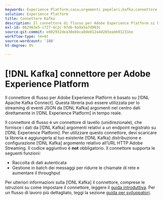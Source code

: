 ```yaml
---
keywords: Experience Platform;casa;argomenti popolari;kafka;connettore kafka;Kafka;
solution: Experience Platform
title: Connettore Kafka
description: Il connettore di flusso per Adobe Experience Platform si basa su Apache Kafka Connect. Questa libreria può essere utilizzata per lo streaming in tempo reale di eventi JSON da argomenti Kafka nel tuo centro dati direttamente ad Experience Platform.
exl-id: 062963e5-c727-4c2c-97db-8a9a5a7d903c
source-git-commit: e802932dea38ebbca8de012a4d285eab691231be
workflow-type: tm+mt
source-wordcount: '188'
ht-degree: 0%

---
```


# [!DNL Kafka] connettore per Adobe Experience Platform

Il connettore di flusso per Adobe Experience Platform è basato su [!DNL Apache Kafka Connect]. Questa libreria può essere utilizzata per lo streaming di eventi JSON da [!DNL Kafka] argomenti nel centro dati direttamente in [!DNL Experience Platform] in tempo reale.

Il connettore di flusso è un connettore di lavello (unidirezionale), che fornisce i dati da [!DNL Kafka] argomenti relativi a un endpoint registrato su [!DNL Experience Platform]. Per utilizzare questo connettore, devi scaricare la libreria e aggiungerla al tuo esistente [!DNL Kafka] distribuzione e configurazione [!DNL Kafka] argomento relativo all’URL HTTP Adobe Streaming. Il codice aggiuntivo è **not** obbligatorio. Il connettore supporta le seguenti funzioni:

- Raccolta di dati autenticata
- Gestione in batch dei messaggi per ridurre le chiamate di rete e aumentare il throughput

Per ulteriori informazioni sulla [!DNL Kafka] il connettore, comprese le istruzioni su come impostare il connettore, leggere il [guida introduttiva](https://github.com/adobe/experience-platform-streaming-connect). Per un flusso di lavoro più dettagliato, leggi la sezione [guida per sviluppatori](https://www.adobe.com/go/kafka-connector-developer-guide).
